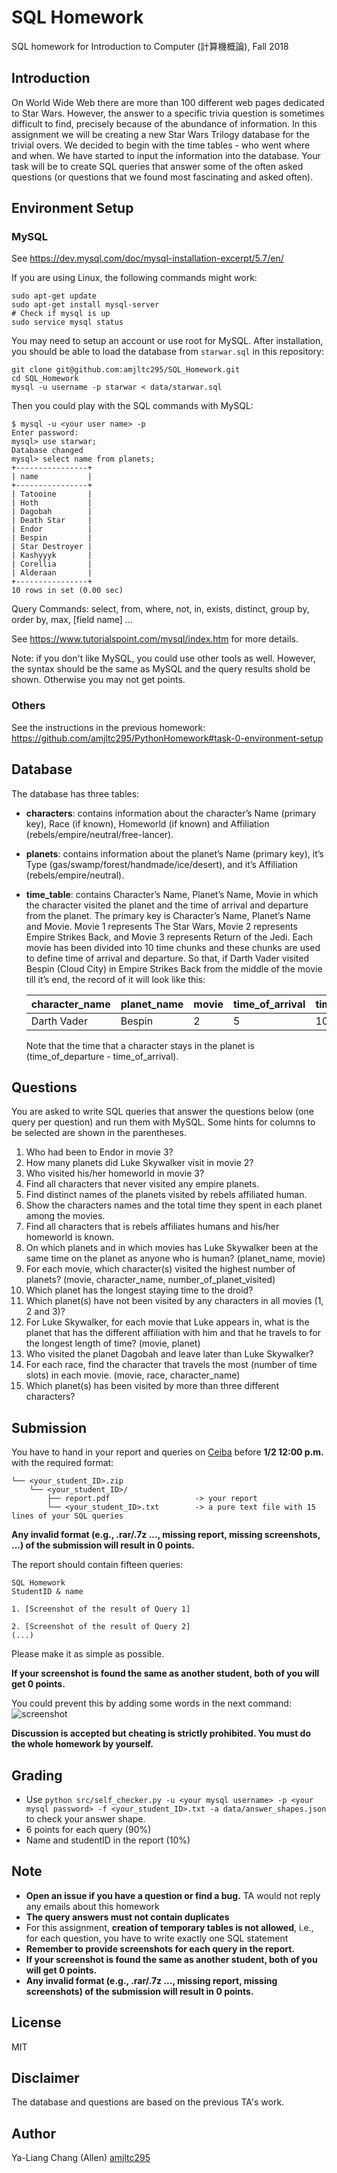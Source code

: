 # SQL Homework
SQL homework for Introduction to Computer (計算機概論), Fall 2018

## Introduction

On World Wide Web there are more than 100 different web pages dedicated to Star Wars. However, the answer to a specific trivia question is sometimes difficult to find, precisely because of the abundance of information. In this assignment we will be creating a new Star Wars Trilogy database for the trivial overs. We decided to begin with the time tables - who went where and when. We have started to input the information into the database. Your task will be to create SQL queries that answer some of the often asked questions (or questions that we found most fascinating and asked often). 


## Environment Setup

### MySQL

See https://dev.mysql.com/doc/mysql-installation-excerpt/5.7/en/

If you are using Linux, the following commands might work:
```
sudo apt-get update
sudo apt-get install mysql-server
# Check if mysql is up
sudo service mysql status
```

You may need to setup an account or use root for MySQL.
After installation, you should be able to load the database from `starwar.sql` in this repository:
```
git clone git@github.com:amjltc295/SQL_Homework.git
cd SQL_Homework
mysql -u username -p starwar < data/starwar.sql
```

Then you could play with the SQL commands with MySQL:
```
$ mysql -u <your user name> -p
Enter password:
mysql> use starwar;
Database changed
mysql> select name from planets;
+----------------+
| name           |
+----------------+
| Tatooine       |
| Hoth           |
| Dagobah        |
| Death Star     |
| Endor          |
| Bespin         |
| Star Destroyer |
| Kashyyyk       |
| Corellia       |
| Alderaan       |
+----------------+
10 rows in set (0.00 sec)

```
Query Commands: select, from, where, not, in, exists, distinct, group by, order by, max, [field name] ...

See https://www.tutorialspoint.com/mysql/index.htm for more details.

Note: if you don't like MySQL, you could use other tools as well. However, the syntax should be the same as MySQL and the query results shold be shown. Otherwise you may not get points.

### Others

See the instructions in the previous homework: https://github.com/amjltc295/PythonHomework#task-0-environment-setup


## Database

The database has three tables:
* **characters**: contains information about the character’s Name (primary key), Race (if known), Homeworld (if known) and Affiliation (rebels/empire/neutral/free-lancer). 
* **planets**: contains information about the planet’s Name (primary key), it’s Type (gas/swamp/forest/handmade/ice/desert), and it’s Affiliation (rebels/empire/neutral). 
* **time_table**: contains Character’s Name, Planet’s Name, Movie in which the character visited the planet and the time of arrival and departure from the planet. The primary key is Character’s Name, Planet’s Name and Movie. Movie 1 represents The Star Wars, Movie 2 represents Empire Strikes Back, and Movie 3 represents Return of the Jedi. Each movie has been divided into 10 time chunks and these chunks are used to define time of arrival and departure. So that, if Darth Vader visited Bespin
(Cloud City) in Empire Strikes Back from the middle of the movie till it’s end, the record of it will look like this: 

    | character_name | planet_name | movie | time_of_arrival | time_of_departure |
    |----------------|-------------|-------|-----------------|-------------------|
    | Darth Vader    | Bespin      | 2     | 5               | 10                |

    Note that the time that a character stays in the planet is (time_of_departure - time_of_arrival).


## Questions
You are asked to write SQL queries that answer the questions below (one query per question) and run them with MySQL.
Some hints for columns to be selected are shown in the parentheses.
1. Who had been to Endor in movie 3? 
2. How many planets did Luke Skywalker visit in movie 2? 
3. Who visited his/her homeworld in movie 3? 
4. Find all characters that never visited any empire planets. 
5. Find distinct names of the planets visited by rebels affiliated human. 
6. Show the characters names and the total time they spent in each planet among the movies. 
7. Find all characters that is rebels affiliates humans and his/her homeworld is known. 
8. On which planets and in which movies has Luke Skywalker been at the same time on the planet as anyone who is human?  (planet_name, movie)
9. For each movie, which character(s) visited the highest number of planets? (movie, character_name, number_of_planet_visited)
10. Which planet has the longest staying time to the droid? 
11. Which planet(s) have not been visited by any characters in all movies (1, 2 and 3)? 
12. For Luke Skywalker, for each movie that Luke appears in, what is the planet that has the different affiliation with him and that he travels to for the longest length of time? (movie, planet)
13. Who visited the planet Dagobah and leave later than Luke Skywalker? 
14. For each race, find the character that travels the most (number of time slots) in each movie. (movie, race, character_name)
15. Which planet(s) has been visited by more than three different characters?

## Submission
You have to hand in your report and queries on [Ceiba](https://ceiba.ntu.edu.tw/course/fa811a/index.htm) before **1/2 12:00 p.m.** with the required format:

```
└── <your_student_ID>.zip
    └── <your_student_ID>/
        ├── report.pdf                   -> your report
        └── <your_student_ID>.txt        -> a pure text file with 15 lines of your SQL queries

```
**Any invalid format (e.g., .rar/.7z ..., missing report, missing screenshots, ...) of the submission will result in 0 points.**

The report should contain fifteen queries: 
```
SQL Homework
StudentID & name

1. [Screenshot of the result of Query 1]

2. [Screenshot of the result of Query 2]
(...)
```
Please make it as simple as possible. 


**If your screenshot is found the same as another student, both of you will get 0 points.**

You could prevent this by adding some words in the next command:
![screenshot](images/screenshot.png)

**Discussion is accepted but cheating is strictly prohibited. You must do the whole homework by yourself.**


## Grading

* Use `python src/self_checker.py -u <your mysql username> -p <your mysql password> -f <your_student_ID>.txt -a data/answer_shapes.json` to check your answer shape.
* 6 points for each query (90%)
* Name and studentID in the report (10%)

## Note
* **Open an issue if you have a question or find a bug.** TA would not reply any emails about this homework
* **The query answers must not contain duplicates**
* For this assignment, **creation of temporary tables is not allowed**, i.e., for each question, you have to write exactly one SQL statement
* **Remember to provide screenshots for each query in the report.**
* **If your screenshot is found the same as another student, both of you will get 0 points.**
* **Any invalid format (e.g., .rar/.7z ..., missing report, missing screenshots) of the submission will result in 0 points.**

## License

MIT


## Disclaimer

The database and questions are based on the previous TA's work.

## Author

Ya-Liang Chang (Allen) [amjltc295](https://github.com/amjltc295)
